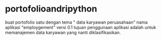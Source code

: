 # portofolioandripython
buat portofolio satu dengan tema " data karyawan peruasahaan"
nama aplikasi "employgement" versi 0.1
tujuan penggunaan aplikasi adalah untuk memanajemen data karyawan yang nanti diklasifikasikan.


